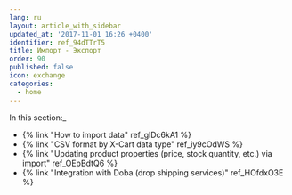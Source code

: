 ```yaml
---
lang: ru
layout: article_with_sidebar
updated_at: '2017-11-01 16:26 +0400'
identifier: ref_94dTTrT5
title: Импорт - Экспорт
order: 90
published: false
icon: exchange
categories:
  - home
---
```

In this section:_

*   {% link "How to import data" ref_glDc6kA1 %}
*   {% link "CSV format by X-Cart data type" ref_iy9cOdWS %}
*   {% link "Updating product properties (price, stock quantity, etc.) via import" ref_OEpBdtQ6 %}
*   {% link "Integration with Doba (drop shipping services)" ref_HOfdxO3E %}